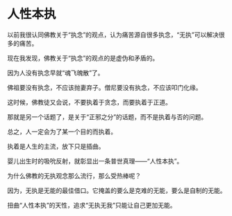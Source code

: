# 人性本执

以前我很认同佛教关于“执念”的观点，认为痛苦源自很多执念，“无执”可以解决很多的痛苦。



现在我发现，佛教关于“执念”的观点的是虚伪和矛盾的。

因为人没有执念早就“魂飞魄散”了。

佛祖要没有执念，不应该抛妻弃子。僧尼要没有执念，不应该叩门化缘。



这时候，佛教徒又会说，不要执着于贪念，而要执着于正道。

那就是另一个话题了，是关于“正邪之分”的话题，而不是执着与否的问题。



总之，人一定会为了某一个目的而执着。

执着是人生的主流，放下只是插曲。

婴儿出生时的吸吮反射，就彰显出一条普世真理——“人性本执”。



为什么佛教的无执观念那么流行，那么受热棒呢？

因为，无执是无能的最佳借口。它掩盖的要么是克难的无能，要么是自制的无能。

扭曲“人性本执”的天性，追求“无执无我”只能让自己更加无能。